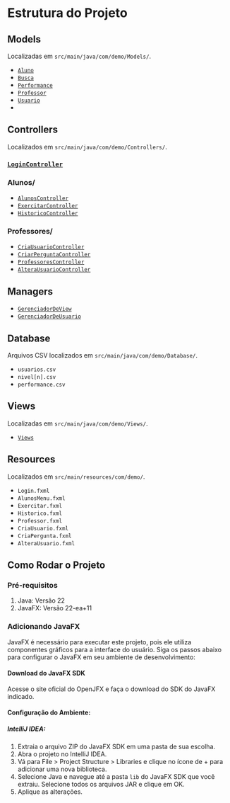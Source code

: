 # Estrutura do Projeto

## Models
Localizadas em `src/main/java/com/demo/Models/`.

- [`Aluno`](src/main/java/com/demo/Models/Aluno.java)
- [`Busca`](src/main/java/com/demo/Models/Busca.java)
- [`Performance`](src/main/java/com/demo/Models/Performance.java)
- [`Professor`](src/main/java/com/demo/Models/Professor.java)
- [`Usuario`](src/main/java/com/demo/Models/Usuario.java)
- 
## Controllers
Localizados em `src/main/java/com/demo/Controllers/`.

### [`LoginController`](src/main/java/com/demo/Controllers/LoginController.java)

### Alunos/
- [`AlunosController`](src/main/java/com/demo/Controllers/Alunos/AlunosController.java)
- [`ExercitarController`](src/main/java/com/demo/Controllers/Alunos/ExercitarController.java) 
- [`HistoricoController`](src/main/java/com/demo/Controllers/Alunos/HistoricoController.java) 

### Professores/
- [`CriaUsuarioController`](src/main/java/com/demo/Controllers/Professores/CriaUsuarioController.java)
- [`CriarPerguntaController`](src/main/java/com/demo/Controllers/Professores/CriarPerguntaController.java)
- [`ProfessoresController`](src/main/java/com/demo/Controllers/Professores/ProfessoresController.java)
- [`AlteraUsuarioController`](src/main/java/com/demo/Controllers/Professores/AlteraUsuarioController.java)

## Managers
- [`GerenciadorDeView`](src/main/java/com/demo/Support/GerenciadorDeView.java)
- [`GerenciadorDeUsuario`](src/main/java/com/demo/Support/GerenciadorDeUsuario.java)

## Database
Arquivos CSV localizados em `src/main/java/com/demo/Database/`.

- `usuarios.csv`
- `nivel[n].csv`
- `performance.csv`

## Views
Localizadas em `src/main/java/com/demo/Views/`.

- [`Views`](src/main/java/com/demo/Views/Views.java)

## Resources
Localizados em `src/main/resources/com/demo/`.

- `Login.fxml`
- `AlunosMenu.fxml`
- `Exercitar.fxml`
- `Historico.fxml`
- `Professor.fxml`
- `CriaUsuario.fxml`
- `CriaPergunta.fxml`
- `AlteraUsuario.fxml`

## Como Rodar o Projeto

### Pré-requisitos
1. Java: Versão 22
2. JavaFX: Versão 22-ea+11

### Adicionando JavaFX
JavaFX é necessário para executar este projeto, pois ele utiliza componentes gráficos para a interface do usuário. Siga os passos abaixo para configurar o JavaFX em seu ambiente de desenvolvimento:

#### Download do JavaFX SDK
Acesse o site oficial do OpenJFX e faça o download do SDK do JavaFX indicado.

#### Configuração do Ambiente:

##### IntelliJ IDEA:
1. Extraia o arquivo ZIP do JavaFX SDK em uma pasta de sua escolha.
2. Abra o projeto no IntelliJ IDEA.
3. Vá para File > Project Structure > Libraries e clique no ícone de + para adicionar uma nova biblioteca.
4. Selecione Java e navegue até a pasta `lib` do JavaFX SDK que você extraiu. Selecione todos os arquivos JAR e clique em OK.
5. Aplique as alterações.
